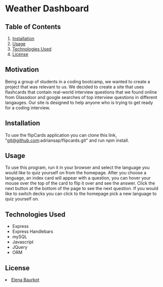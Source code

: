 # Weather Dashboard

## Table of Contents
<ol>
    <li><a href="#installation">Installation</a></li>
    <li><a href="#usage">Usage</a></li>
    <li><a href="#technologies">Technologies Used</a></li>
    <li><a href="#license">License</a></li>
</ol>

## Motivation 
<a name="motivation"></a>
Being a group of students in a coding bootcamp, we wanted to create a project that was relevant to us. We decided to create a site that uses flashcards that contain real-world interview questions that we found online from Glassdoor and google searches of top interview questions in different langauges. Our site is designed to help anyone who is trying to get ready for a coding interview. 


## Installation 
<a name="installation"></a>
To use the flipCards application you can clone this link, "git@github.com:adriansap/flipcards.git" and run npm install. 

## Usage 
<a name="usage"></a>
To use this program, run it in your browser and select the language you would like to quiz yourself on from the homepage. After you choose a language, an index card will appear with a question, you can hover your mouse over the top of the card to flip it over and see the answer. Click the next button at the bottom of the page to see the next question. If you would like to switch decks you can click to the homepage pick a new language to quiz yourself on. 


## Technologies Used
 <a name="technologies"></a>
<ul>
    <li>Express</li>
    <li>Express Handlebars</li>
    <li>mySQL</li>
    <li>Javascript</li>
    <li>JQuery</li>
    <li>ORM</li>
</ul>

## License 
<a name="license"></a>
   <a href="https://github.com/elenabaurkot" target ="_blank" ><li>Elena Baurkot</li></a>
